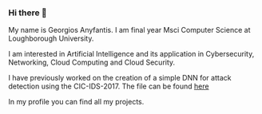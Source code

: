 ### Hi there 👋

 My name is Georgios Anyfantis. I am final year Msci Computer Science at Loughborough University.

 I am interested in Artificial Intelligence and its application in Cybersecurity, Networking, Cloud Computing and Cloud Security.

 I have previously worked on the creation of a simple DNN for attack detection using the CIC-IDS-2017. The file can be found [here](https://github.com/georgeani/NIDS_Dissertation_2021)

 In my profile you can find all my projects.

<!--
**georgeani/georgeani** is a ✨ _special_ ✨ repository because its `README.md` (this file) appears on your GitHub profile.

Here are some ideas to get you started:

- 🔭 I’m currently working on ...
- 🌱 I’m currently learning ...
- 👯 I’m looking to collaborate on ...
- 🤔 I’m looking for help with ...
- 💬 Ask me about ...
- 📫 How to reach me: ...
- 😄 Pronouns: ...
- ⚡ Fun fact: ...
-->
